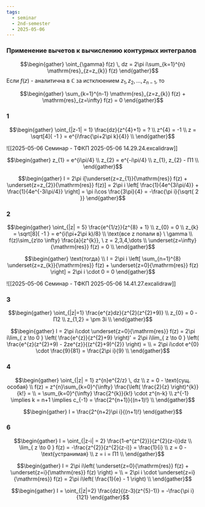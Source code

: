 ```yaml
---
tags:
  - seminar
  - 2nd-semester
  - 2025-05-06
---
```


### Применение вычетов к вычислению контурных интегралов

$$\begin{gather}
\oint_{\gamma} f(z) \, dz = 2\pi i\sum_{k=1}^{n} \mathrm{res}_{z=z_{k}} f(z)
\end{gather}$$
Если $f(z)$ - аналитична в $\mathbb{C}$ за истклюением $z_{1}, z_{2}, \dots, z_{n-1}$, то 



$$\begin{gather}
\sum_{k=1}^{n-1} \mathrm{res}_{z=z_{k}} f(z) + \mathrm{res}_{z=\infty} f(z) = 0
\end{gather}$$

### 1

$$\begin{gather}
\oint_{|z-1| = 1} \frac{dz}{z^{4}+1} = ? \\
z^{4} = -1 \\
z = \sqrt[4]{ -1 } = e^{i\frac{\pi+2\pi k}{4}} \\
\end{gather}$$

![[2025-05-06 Семинар - ТФКП 2025-05-06 14.29.24.excalidraw]]

$$\begin{gather}
z_{1} = e^{i\pi/4} \\
z_{2} = e^{-i\pi/4} \\
z_{1}, z_{2} - П1 \\
\end{gather}$$

$$\begin{gather}
I = 2\pi i[\underset{z=z_{1}}{\mathrm{res}} f(z) + \underset{z=z_{2}}{\mathrm{res}} f(z)] = 2\pi i \left[ \frac{1}{4e^{3i\pi/4}} + \frac{1}{4e^{-3i\pi/4}} \right] = \pi i\cos \frac{3\pi}{4} = -\frac{\pi i}{\sqrt{ 2 }}
\end{gather}$$

### 2

$$\begin{gather}
\oint_{|z| = 5} \frac{e^{1/z}}{z^{8} + 1} \\
z_{0} = 0 \\
z_{k} = \sqrt[8]{ -1 } = e^{i(\pi+2\pi k)/8} \\
\text{все z попали в} \ \gamma \\
f(z)\sim_{z\to \infty} \frac{a}{z^{k}}, \ z = 2,3,4,\dots \\
\underset{z=\infty}{\mathrm{res}} f(z) = 0 \\
\end{gather}$$

$$\begin{gather}
\text{тогда} \\
I = 2\pi i \left[ \sum_{n=1}^{8} \underset{z=z_{k}}{\mathrm{res}} f(z) + \underset{z=0}{\mathrm{res}} f(z)  \right] = 2\pi i \cdot 0 = 0
\end{gather}$$

![[2025-05-06 Семинар - ТФКП 2025-05-06 14.41.27.excalidraw]]

### 3

$$\begin{gather}
\oint_{|z|=1} \frac{e^{z}dz}{z^{2}(z^{2}+9)} \\
z_{0} = 0 - П2 \\
z_{1,2} = \pm 3i \\
\end{gather}$$

$$\begin{gather}
I = 2\pi i\cdot \underset{z=0}{\mathrm{res}} f(z) = 2\pi i\lim_{ z \to 0 } \left( \frac{e^{z}}{z^{2}+9} \right)' = 2\pi i\lim_{ z \to 0 } \left( \frac{e^{z}(z^{2}+9) - 2ze^{z}}{(z^{2}+9)^{2}} \right) = \\
= 2\pi i\cdot e^{0} \cdot \frac{9}{81} = \frac{2\pi i}{9} \\
\end{gather}$$

### 4

$$\begin{gather}
\oint_{|z| = 1} z^{n}e^{2/z} \, dz \\
z = 0 - \text{сущ. особая} \\
f(z) = z^{n}\sum_{k=0}^{\infty} \frac{\left( \frac{2}{z} \right)^{k}}{k!} = \\
= \sum_{k=0}^{\infty} \frac{2^{k}}{k!} \cdot z^{n-k} \\
z^{-1} \implies k = n+1 \implies c_{-1} = \frac{2^{n+1}}{(n+1)!} \\
\end{gather}$$

$$\begin{gather}
I = \frac{2^{n+2}\pi i}{(n+1)!}
\end{gather}$$

### 6

$$\begin{gather}
I = \oint_{|z-i| = 2} \frac{1-e^{z^{2}}}{z^{2}(z-i)}dz \\
\lim_{ z \to 0 } f(z) = -\frac{z^{2}}{z^{2}(z-i)} = \frac{1}{i} \\
z = 0 - \text{устранимая} \\
z = i = П1 \\
\end{gather}$$

$$\begin{gather}
I = 2\pi i\left( \underset{z=0}{\mathrm{res}} f(z) + \underset{z=i}{\mathrm{res}} f(z) \right) = \\
= 2\pi i \cdot \underset{z=i}{\mathrm{res}} f(z) = 2\pi i\left( \frac{1}{e} - 1 \right) \\
\end{gather}$$

$$\begin{gather}
I = \oint_{|z|=2} \frac{dz}{(z-3)(z^{5}-1)} = -\frac{\pi i}{121}
\end{gather}$$